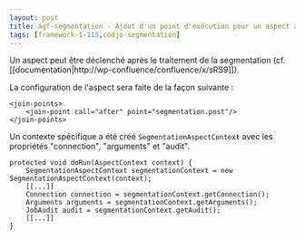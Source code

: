 ```yaml
---
layout: post
title: agf-segmentation - Ajout d'un point d'exécution pour un aspect après traitement
tags: [framework-1-115,codjo-segmentation]
---
```

Un aspect peut être déclenché après le traitement de la segmentation (cf. [[documentation|http://wp-confluence/confluence/x/sRS9]]).

La configuration de l'aspect sera faite de la façon suivante :
```
<join-points>
    <join-point call="after" point="segmentation.post"/>
</join-points>
```

Un contexte spécifique a été créé ```SegmentationAspectContext``` avec les propriétés "connection", "arguments" et "audit".
```
protected void doRun(AspectContext context) {
    SegmentationAspectContext segmentationContext = new SegmentationAspectContext(context);
    [[...]]
    Connection connection = segmentationContext.getConnection();
    Arguments arguments = segmentationContext.getArguments();
    JobAudit audit = segmentationContext.getAudit();
    [[...]]
}
```